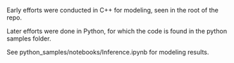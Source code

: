 Early efforts were conducted in C++ for modeling, seen in the root of the repo.

Later efforts were done in Python, for which the code is found in the python samples folder.

See python_samples/notebooks/Inference.ipynb for modeling results.
